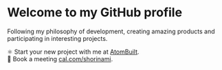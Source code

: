 # Welcome to my GitHub profile

Following my philosophy of development, creating amazing products and participating in interesting projects.

⚛️ Start your new project with me at [AtomBuilt](https://atombuilt.com).
<br/>📅 Book a meeting [cal.com/shorinami](https://cal.com/shorinami).



